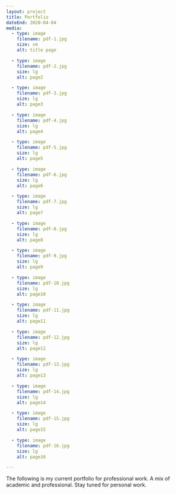 ```yaml
---
layout: project
title: Portfolio
dateEnd: 2020-04-04
media:
  - type: image
    filename: pdf-1.jpg
    size: sm
    alt: title page

  - type: image
    filename: pdf-2.jpg
    size: lg
    alt: page2

  - type: image
    filename: pdf-3.jpg
    size: lg
    alt: page3

  - type: image
    filename: pdf-4.jpg
    size: lg
    alt: page4

  - type: image
    filename: pdf-5.jpg
    size: lg
    alt: page5

  - type: image
    filename: pdf-6.jpg
    size: lg
    alt: page6

  - type: image
    filename: pdf-7.jpg
    size: lg
    alt: page7

  - type: image
    filename: pdf-8.jpg
    size: lg
    alt: page8

  - type: image
    filename: pdf-9.jpg
    size: lg
    alt: page9

  - type: image
    filename: pdf-10.jpg
    size: lg
    alt: page10

  - type: image
    filename: pdf-11.jpg
    size: lg
    alt: page11

  - type: image
    filename: pdf-12.jpg
    size: lg
    alt: page12

  - type: image
    filename: pdf-13.jpg
    size: lg
    alt: page13

  - type: image
    filename: pdf-14.jpg
    size: lg
    alt: page14

  - type: image
    filename: pdf-15.jpg
    size: lg
    alt: page15

  - type: image
    filename: pdf-16.jpg
    size: lg
    alt: page16

---
```


The following is my current portfolio for professional work. A mix of academic and professional. Stay tuned for personal work.